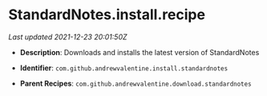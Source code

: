 # StandardNotes.install.recipe

_Last updated 2021-12-23 20:01:50Z_

- **Description**: Downloads and installs the latest version of StandardNotes

- **Identifier**: `com.github.andrewvalentine.install.standardnotes`

- **Parent Recipes**: `com.github.andrewvalentine.download.standardnotes`
